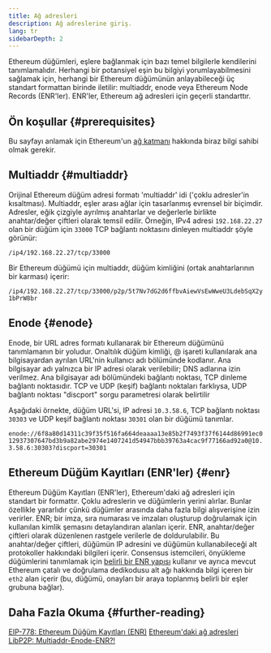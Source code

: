 ```yaml
---
title: Ağ adresleri
description: Ağ adreslerine giriş.
lang: tr
sidebarDepth: 2
---
```


Ethereum düğümleri, eşlere bağlanmak için bazı temel bilgilerle kendilerini tanımlamalıdır. Herhangi bir potansiyel eşin bu bilgiyi yorumlayabilmesini sağlamak için, herhangi bir Ethereum düğümünün anlayabileceği üç standart formattan birinde iletilir: multiaddr, enode veya Ethereum Node Records (ENR'ler). ENR'ler, Ethereum ağ adresleri için geçerli standarttır.

## Ön koşullar \{#prerequisites}

Bu sayfayı anlamak için Ethereum'un [ağ katmanı](/developers/docs/networking-layer/) hakkında biraz bilgi sahibi olmak gerekir.

## Multiaddr \{#multiaddr}

Orijinal Ethereum düğüm adresi formatı 'multiaddr' idi ('çoklu adresler'in kısaltması). Multiaddr, eşler arası ağlar için tasarlanmış evrensel bir biçimdir. Adresler, eğik çizgiyle ayrılmış anahtarlar ve değerlerle birlikte anahtar/değer çiftleri olarak temsil edilir. Örneğin, IPv4 adresi `192.168.22.27` olan bir düğüm için `33000` TCP bağlantı noktasını dinleyen multiaddr şöyle görünür:

`/ip4/192.168.22.27/tcp/33000`

Bir Ethereum düğümü için multiaddr, düğüm kimliğini (ortak anahtarlarının bir karması) içerir:

`/ip4/192.168.22.27/tcp/33000/p2p/5t7Nv7dG2d6ffbvAiewVsEwWweU3LdebSqX2y1bPrW8br`

## Enode \{#enode}

Enode, bir URL adres formatı kullanarak bir Ethereum düğümünü tanımlamanın bir yoludur. Onaltılık düğüm kimliği, @ işareti kullanılarak ana bilgisayardan ayrılan URL'nin kullanıcı adı bölümünde kodlanır. Ana bilgisayar adı yalnızca bir IP adresi olarak verilebilir; DNS adlarına izin verilmez. Ana bilgisayar adı bölümündeki bağlantı noktası, TCP dinleme bağlantı noktasıdır. TCP ve UDP (keşif) bağlantı noktaları farklıysa, UDP bağlantı noktası "discport" sorgu parametresi olarak belirtilir

Aşağıdaki örnekte, düğüm URL'si, IP adresi `10.3.58.6`, TCP bağlantı noktası `30303` ve UDP keşif bağlantı noktası `30301` olan bir düğümü tanımlar.

`enode://6f8a80d14311c39f35f516fa664deaaaa13e85b2f7493f37f6144d86991ec012937307647bd3b9a82abe2974e1407241d54947bbb39763a4cac9f77166ad92a0@10.3.58.6:30303?discport=30301`

## Ethereum Düğüm Kayıtları (ENR'ler) \{#enr}

Ethereum Düğüm Kayıtları (ENR'ler), Ethereum'daki ağ adresleri için standart bir formattır. Çoklu adreslerin ve düğümlerin yerini alırlar. Bunlar özellikle yararlıdır çünkü düğümler arasında daha fazla bilgi alışverişine izin verirler. ENR; bir imza, sıra numarası ve imzaları oluşturup doğrulamak için kullanılan kimlik şemasını detaylandıran alanları içerir. ENR, anahtar/değer çiftleri olarak düzenlenen rastgele verilerle de doldurulabilir. Bu anahtar/değer çiftleri, düğümün IP adresini ve düğümün kullanabileceği alt protokoller hakkındaki bilgileri içerir. Consensus istemcileri, önyükleme düğümlerini tanımlamak için [belirli bir ENR yapısı](https://github.com/ethereum/consensus-specs/blob/dev/specs/phase0/p2p-interface.md#enr-structure) kullanır ve ayrıca mevcut Ethereum çatalı ve doğrulama dedikodusu alt ağı hakkında bilgi içeren bir `eth2` alan içerir (bu, düğümü, onayları bir araya toplanmış belirli bir eşler grubuna bağlar).

## Daha Fazla Okuma \{#further-reading}

[EIP-778: Ethereum Düğüm Kayıtları (ENR)](https://eips.ethereum.org/EIPS/eip-778) [Ethereum'daki ağ adresleri](https://dean.eigenmann.me/blog/2020/01/21/network-addresses-in-ethereum/) [LibP2P: Multiaddr-Enode-ENR?!](https://consensys.net/diligence/blog/2020/09/libp2p-multiaddr-enode-enr/)
